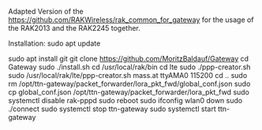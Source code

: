 Adapted Version of the https://github.com/RAKWireless/rak_common_for_gateway for the usage of the RAK2013 and the RAK2245 together. 

Installation: 
sudo apt update

sudo apt install git
git clone https://github.com/MoritzBaldauf/Gateway
cd Gateway
sudo ./install.sh
cd /usr/local/rak/bin
cd lte
sudo ./ppp-creator.sh
sudo /usr/local/rak/lte/ppp-creator.sh mass.at ttyAMA0 115200
cd ..
sudo rm /opt/ttn-gateway/packet_forwarder/lora_pkt_fwd/global_conf.json
sudo cp global_conf.json /opt/ttn-gateway/packet_forwarder/lora_pkt_fwd
sudo systemctl disable rak-pppd
sudo reboot
sudo ifconfig wlan0 down 
sudo ./connect 
sudo systemctl stop ttn-gateway
sudo systemctl start ttn-gateway
